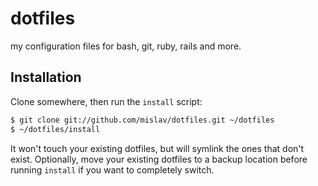 # dotfiles

my configuration files for bash, git, ruby, rails and more.

## Installation

Clone somewhere, then run the `install` script:

~~~ sh
$ git clone git://github.com/mislav/dotfiles.git ~/dotfiles
$ ~/dotfiles/install
~~~

It won't touch your existing dotfiles, but will symlink the ones that don't
exist. Optionally, move your existing dotfiles to a backup location before
running `install` if you want to completely switch.
